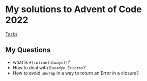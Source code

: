 # My solutions to Advent of Code 2022

[Tasks][tasks]


## My Questions

- what is `#[inline(always)]`?
- How to deal with `Box<dyn Error>>`?
- How to avoid `unwrap` in a way to return an Error in a closure?

[tasks]: https://adventofcode.com/2022/
